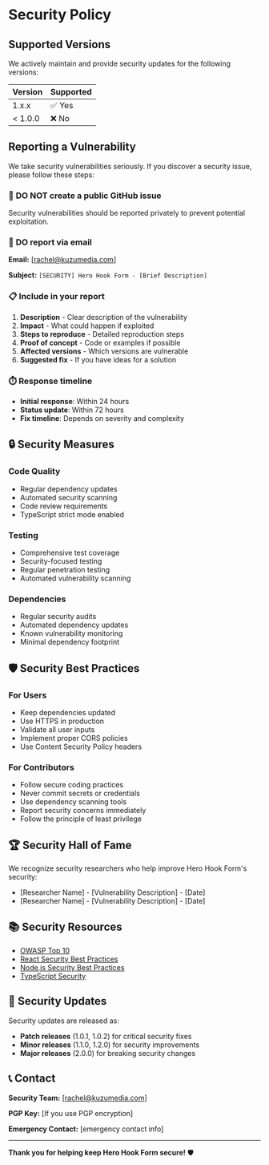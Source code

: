 # Security Policy

## Supported Versions

We actively maintain and provide security updates for the following versions:

| Version | Supported          |
| ------- | ------------------ |
| 1.x.x   | ✅ Yes             |
| < 1.0.0 | ❌ No              |

## Reporting a Vulnerability

We take security vulnerabilities seriously. If you discover a security issue, please follow these steps:

### 🚨 **DO NOT** create a public GitHub issue

Security vulnerabilities should be reported privately to prevent potential exploitation.

### 📧 **DO** report via email

**Email:** [rachel@kuzumedia.com]

**Subject:** `[SECURITY] Hero Hook Form - [Brief Description]`

### 📋 Include in your report

1. **Description** - Clear description of the vulnerability
2. **Impact** - What could happen if exploited
3. **Steps to reproduce** - Detailed reproduction steps
4. **Proof of concept** - Code or examples if possible
5. **Affected versions** - Which versions are vulnerable
6. **Suggested fix** - If you have ideas for a solution

### ⏱️ Response timeline

- **Initial response**: Within 24 hours
- **Status update**: Within 72 hours
- **Fix timeline**: Depends on severity and complexity

## 🔒 Security Measures

### Code Quality

- Regular dependency updates
- Automated security scanning
- Code review requirements
- TypeScript strict mode enabled

### Testing

- Comprehensive test coverage
- Security-focused testing
- Regular penetration testing
- Automated vulnerability scanning

### Dependencies

- Regular security audits
- Automated dependency updates
- Known vulnerability monitoring
- Minimal dependency footprint

## 🛡️ Security Best Practices

### For Users

- Keep dependencies updated
- Use HTTPS in production
- Validate all user inputs
- Implement proper CORS policies
- Use Content Security Policy headers

### For Contributors

- Follow secure coding practices
- Never commit secrets or credentials
- Use dependency scanning tools
- Report security concerns immediately
- Follow the principle of least privilege

## 🏆 Security Hall of Fame

We recognize security researchers who help improve Hero Hook Form's security:

- [Researcher Name] - [Vulnerability Description] - [Date]
- [Researcher Name] - [Vulnerability Description] - [Date]

## 📚 Security Resources

- [OWASP Top 10](https://owasp.org/www-project-top-ten/)
- [React Security Best Practices](https://reactjs.org/docs/security.html)
- [Node.js Security Best Practices](https://nodejs.org/en/docs/guides/security/)
- [TypeScript Security](https://www.typescriptlang.org/docs/)

## 🔄 Security Updates

Security updates are released as:

- **Patch releases** (1.0.1, 1.0.2) for critical security fixes
- **Minor releases** (1.1.0, 1.2.0) for security improvements
- **Major releases** (2.0.0) for breaking security changes

## 📞 Contact

**Security Team:** [rachel@kuzumedia.com]

**PGP Key:** [If you use PGP encryption]

**Emergency Contact:** [emergency contact info]

---

**Thank you for helping keep Hero Hook Form secure!** 🛡️
